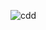 
![cdd](https://user-images.githubusercontent.com/94631276/199123437-ab7311cc-2e5f-4849-80b7-8bcf43b81eb3.png)
